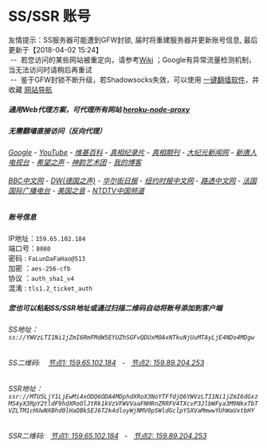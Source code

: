 # SS/SSR 账号 

友情提示：SS服务器可能遭到GFW封锁, 届时将重建服务器并更新账号信息, 最后更新于【2018-04-02 15:24】
<br/>&nbsp;--&nbsp; 若您访问的某些网站被重定向，请参考[Wiki](https://github.com/gfw-breaker/ssr-accounts/wiki) ；Google有异常流量检测机制，当无法访问时请稍后再重试
<br/>&nbsp;--&nbsp; 鉴于GFW封锁不断升级，若Shadowsocks失效，可以使用 [一键翻墙软件](http://144.202.110.140:10000/fgate/)，并收藏 [网站导航](https://github.com/gfw-breaker/open-proxy/blob/master/README.md) 

##### 通用Web代理方案，可代理所有网站 [heroku-node-proxy](https://github.com/gfw-breaker/heroku-node-proxy#--end--) 

#####  无需翻墙直接访问（反向代理）
######  [Google](http://140.82.48.150:8888/search?q=425事件) - [YouTube](http://140.82.48.150:8700/results?search_query=425事件) - [维基百科](http://140.82.48.150:8100/wiki/喬高-麥塔斯調查報告) - [真相纪录片](http://140.82.48.150:10080/videos) - [真相期刊](http://140.82.48.150:8300/display.aspx?category_id=3&zhuanti_id=2) - [大纪元新闻网](http://140.82.48.150:10080) - [新唐人电视台](http://140.82.48.150:8000) - [希望之声](http://140.82.48.150:8200) - [神韵艺术团](http://140.82.48.150:8000/xtr/gb/prog673.html) - [我的博客](http://140.82.48.150:10000/)<br/> <br/> [BBC中文网](http://140.82.48.150:9100/zhongwen) - [DW(德国之声)](http://140.82.48.150:9200/zh/在线报导/s-9058?&zhongwen=simp) - [华尔街日报](http://140.82.48.150:9300) - [纽约时报中文网](http://140.82.48.150:9400) - [路透中文网](http://140.82.48.150:9500/) - [法国国际广播电台](http://140.82.48.150:9600/) - [美国之音](http://140.82.48.150:9700/) - [NTDTV中国频道](http://140.82.48.150:10080/videos/tv.html)


##### 账号信息
IP地址：`159.65.102.184`  
端口号：`8080`  
密码  : `FaLunDaFaHao@513`  
加密  ：`aes-256-cfb`  
协议  ：`auth_sha1_v4`  
混淆  : `tls1.2_ticket_auth`  

##### 您也可以粘贴SS/SSR地址或通过扫描二维码自动将账号添加到客户端

######  SS地址： `ss://YWVzLTI1Ni1jZmI6RmFMdW5EYUZhSGFvQDUxM0AxNTkuNjUuMTAyLjE4NDo4MDgw`   
######  SS二维码: &nbsp;&nbsp; <a href="http://159.65.102.184/info/ss.html" target="_blank">节点1: 159.65.102.184</a> &nbsp;&nbsp;-&nbsp;&nbsp; <a href="http://159.89.204.253/info/ss.html" target="_blank">节点2: 159.89.204.253</a>

######  SSR地址： `ssr://MTU5LjY1LjEwMi4xODQ6ODA4MDphdXRoX3NoYTFfdjQ6YWVzLTI1Ni1jZmI6dGxzMS4yX3RpY2tldF9hdXRoOlJtRk1kVzVFWVVaaFNHRnZRRFV4TXcvP3JlbWFya3M9NkxTbTVZLTM1cHUwNXBhd0lHaDBkSEJ6T2k4dloyWjNMV0p5WldGclpYSXVaMmwwYUhWaUxtbHY`     
######  SSR二维码: &nbsp;&nbsp;<a href="http://159.65.102.184/info/ssr.html" target="_blank">节点1: 159.65.102.184</a> &nbsp;&nbsp;-&nbsp;&nbsp; <a href="http://159.89.204.253/info/ssr.html" target="_blank">节点2: 159.89.204.253</a>


